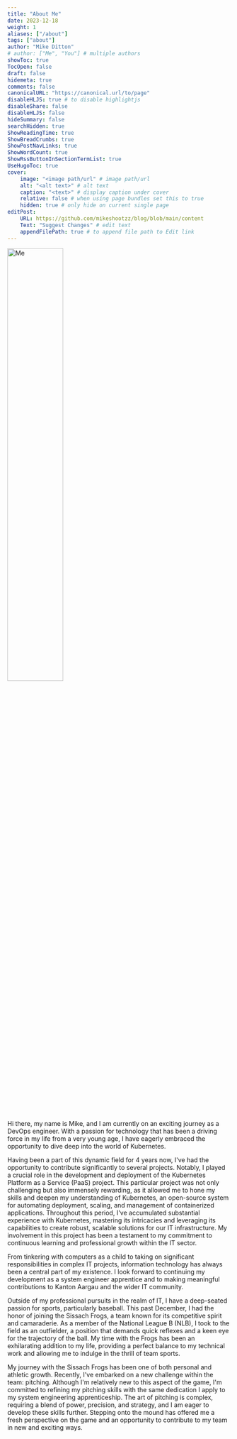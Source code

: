 ```yaml
---
title: "About Me"
date: 2023-12-18
weight: 1
aliases: ["/about"]
tags: ["about"]
author: "Mike Ditton"
# author: ["Me", "You"] # multiple authors
showToc: true
TocOpen: false
draft: false
hidemeta: true
comments: false
canonicalURL: "https://canonical.url/to/page"
disableHLJS: true # to disable highlightjs
disableShare: false
disableHLJS: false
hideSummary: false
searchHidden: true
ShowReadingTime: true
ShowBreadCrumbs: true
ShowPostNavLinks: true
ShowWordCount: true
ShowRssButtonInSectionTermList: true
UseHugoToc: true
cover:
    image: "<image path/url" # image path/url
    alt: "<alt text>" # alt text
    caption: "<text>" # display caption under cover
    relative: false # when using page bundles set this to true
    hidden: true # only hide on current single page
editPost:
    URL: https://github.com/mikeshootzz/blog/blob/main/content
    Text: "Suggest Changes" # edit text
    appendFilePath: true # to append file path to Edit link
---
```


<img src="/images/me.png" alt="Me" style="width: 50%; margin: auto;">

Hi there, my name is Mike, and I am currently on an exciting journey as a DevOps engineer. With a passion for technology that has been a driving force in my life from a very young age, I have eagerly embraced the opportunity to dive deep into the world of Kubernetes.

Having been a part of this dynamic field for 4 years now, I've had the opportunity to contribute significantly to several projects. Notably, I played a crucial role in the development and deployment of the Kubernetes Platform as a Service (PaaS) project. This particular project was not only challenging but also immensely rewarding, as it allowed me to hone my skills and deepen my understanding of Kubernetes, an open-source system for automating deployment, scaling, and management of containerized applications.
Throughout this period, I've accumulated substantial experience with Kubernetes, mastering its intricacies and leveraging its capabilities to create robust, scalable solutions for our IT infrastructure. My involvement in this project has been a testament to my commitment to continuous learning and professional growth within the IT sector.

From tinkering with computers as a child to taking on significant responsibilities in complex IT projects, information technology has always been a central part of my existence. I look forward to continuing my development as a system engineer apprentice and to making meaningful contributions to Kanton Aargau and the wider IT community.

Outside of my professional pursuits in the realm of IT, I have a deep-seated passion for sports, particularly baseball. This past December, I had the honor of joining the Sissach Frogs, a team known for its competitive spirit and camaraderie. As a member of the National League B (NLB), I took to the field as an outfielder, a position that demands quick reflexes and a keen eye for the trajectory of the ball. My time with the Frogs has been an exhilarating addition to my life, providing a perfect balance to my technical work and allowing me to indulge in the thrill of team sports.

My journey with the Sissach Frogs has been one of both personal and athletic growth. Recently, I've embarked on a new challenge within the team: pitching. Although I'm relatively new to this aspect of the game, I'm committed to refining my pitching skills with the same dedication I apply to my system engineering apprenticeship. The art of pitching is complex, requiring a blend of power, precision, and strategy, and I am eager to develop these skills further. Stepping onto the mound has offered me a fresh perspective on the game and an opportunity to contribute to my team in new and exciting ways.
